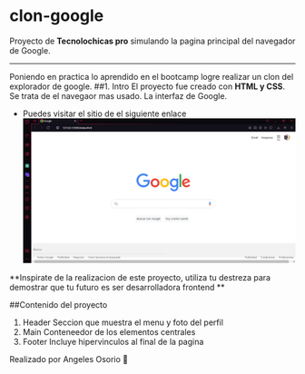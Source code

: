 # clon-google
Proyecto de **Tecnolochicas pro** simulando la pagina principal del navegador de Google. 
******
Poniendo en practica lo aprendido en el bootcamp logre realizar un clon del explorador de google. 
##1. Intro 
El proyecto fue creado con **HTML y CSS**. Se trata de el navegaor mas usado. La interfaz de Google. 
* Puedes visitar el sitio de el siguiente enlace ![Clon google by Angie](captura-Clon.PNG)

**Inspirate de la realizacion de este proyecto, utiliza tu destreza para demostrar que tu futuro es ser desarrolladora frontend **

##Contenido del proyecto 
1. Header
   Seccion que muestra el menu y foto del perfil 
2. Main
   Conteneedor de los elementos centrales 
3. Footer
   Incluye hipervinculos al final de la pagina

Realizado por Angeles Osorio 💜
